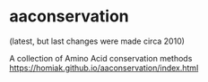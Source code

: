 # aaconservation 
(latest, but last changes were made circa 2010)

A collection of Amino Acid conservation methods
https://homiak.github.io/aaconservation/index.html
